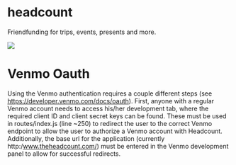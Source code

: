 # headcount
Friendfunding for trips, events, presents and more.

![](http://i.imgur.com/waHy1p7t.png)

# Venmo Oauth
Using the Venmo authentication requires a couple different steps (see https://developer.venmo.com/docs/oauth). First, anyone with a regular Venmo account needs to access his/her development tab, where the required client ID and client secret keys can be found. These must be used in routes/index.js (line ~250) to redirect the user to the correct Venmo endpoint to allow the user to authorize a Venmo account with Headcount. Additionally, the base url for the application (currently http:/www.theheadcount.com/) must be entered in the Venmo development panel to allow for successful redirects.
